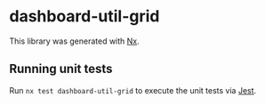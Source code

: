 # dashboard-util-grid

This library was generated with [Nx](https://nx.dev).

## Running unit tests

Run `nx test dashboard-util-grid` to execute the unit tests via [Jest](https://jestjs.io).
